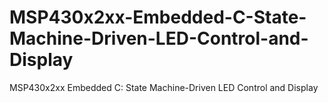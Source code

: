 # MSP430x2xx-Embedded-C-State-Machine-Driven-LED-Control-and-Display
MSP430x2xx Embedded C: State Machine-Driven LED Control and Display
